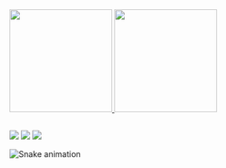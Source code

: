  <div>
  <a href="https://github.com/liliantavarez">
  <img height="180em" src="https://github-readme-stats.vercel.app/api?username=liliantavarez&show_icons=true&theme=dracula&include_all_commits=true&count_private=true"/>
  <img height="180em" src="https://github-readme-stats.vercel.app/api/top-langs/?username=liliantavarez&layout=compact&langs_count=16&theme=dracula"/>
<div>

  
  ##
 
<div> 
  <a href="https://instagram.com/liliantavarez" target="_blank"><img src="https://img.shields.io/badge/-Instagram-%23E4405F?style=for-the-badge&logo=instagram&logoColor=white" target="_blank"></a>
  <a href = "mailto: liliancarvalhotavares@gmail.com"><img src="https://img.shields.io/badge/-Gmail-%23333?style=for-the-badge&logo=gmail&logoColor=white" target="_blank"></a>
  <a href="https://www.linkedin.com/in/rafaella-ballerini-45875016a" target="_blank"><img src="https://img.shields.io/badge/-LinkedIn-%230077B5?style=for-the-badge&logo=linkedin&logoColor=white" target="_blank"></a> 
 
  ![Snake animation](https://github.com/liliantavarez/liliantavarez/blob/output/github-contribution-grid-snake.svg)
 
</div>
